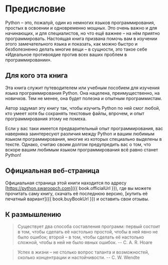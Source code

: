 # Предисловие

Python – это, пожалуй, один из немногих языков программирования, простых в освоении и одновременно мощных. Это очень важно и для начинающих, и для специалистов, но что ещё важнее – на нём приятно программировать. Настоящая книга призвана помочь вам в изучении этого замечательного языка и показать, как можно быстро и безболезненно делать многие вещи – в сущности, это такое себе «Идеальное противоядие против всех ваших проблем в программировании».

## Для кого эта книга

Эта книга служит путеводителем или учебным пособием для изучения языка программирования Python. Она нацелена, преимущественно, на новичков. Тем не менее, она будет полезна и опытным программистам.

Автор задумал эту книгу так, чтобы изучить Python по ней смог любой, кто умеет хотя бы сохранять текстовые файлы, впрочем, и опыт программирования этому не помеха.

Если у вас таки имеется предварительный опыт программирования, вас наверняка заинтересуют различия между Python и вашим любимым языком программирования, многие из которых специально выделены в тексте. Однако, считаю своим долгом предупредить вас о том, что вскоре вашим любимым языком программирования всё равно станет Python!

## Официальная веб-страница

Официальная страница этой книги находится по адресу [https://python.swaroopch.com]({{ book.officialUrl }}), где вы можете прочитать саму книгу, скачать её последнюю версию, [купить её печатный вариант]({{ book.buyBookUrl }}) и оставить свои отзывы.

## К размышлению
> Существует два способа составления программ: первый состоит в том, чтобы сделать её настолько простой, чтобы в ней явно не было ошибок; второй – в том, чтобы сделать её настолько сложной, чтобы в ней не было явных ошибок. -- C. A. R. Hoare

<!-- -->

> Успех в жизни – не столько вопрос таланта и возможностей, сколько концентрации и настойчивости. -- C. W. Wendte
